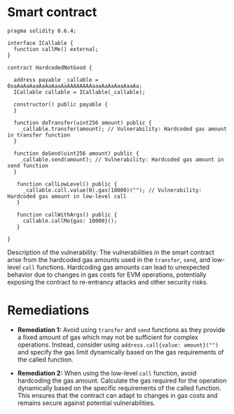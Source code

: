 # Smart contract

```solidity
pragma solidity 0.6.4;

interface ICallable {
  function callMe() external;
}

contract HardcodedNotGood {

  address payable _callable = 0xaAaAaAaaAaAaAaaAaAAAAAAAAaaaAaAaAaaAaaAa;
  ICallable callable = ICallable(_callable);

  constructor() public payable {
  }

  function doTransfer(uint256 amount) public {
    _callable.transfer(amount); // Vulnerability: Hardcoded gas amount in transfer function
  }

  function doSend(uint256 amount) public {
    _callable.send(amount); // Vulnerability: Hardcoded gas amount in send function
  }

   function callLowLevel() public {
     _callable.call.value(0).gas(10000)(""); // Vulnerability: Hardcoded gas amount in low-level call
   }

   function callWithArgs() public {
     callable.callMe{gas: 10000}();
   }
   
}
```

Description of the vulnerability: The vulnerabilities in the smart contract arise from the hardcoded gas amounts used in the `transfer`, `send`, and low-level `call` functions. Hardcoding gas amounts can lead to unexpected behavior due to changes in gas costs for EVM operations, potentially exposing the contract to re-entrancy attacks and other security risks.

# Remediations

- **Remediation 1:** Avoid using `transfer` and `send` functions as they provide a fixed amount of gas which may not be sufficient for complex operations. Instead, consider using `address.call{value: amount}("")` and specify the gas limit dynamically based on the gas requirements of the called function.

- **Remediation 2:** When using the low-level `call` function, avoid hardcoding the gas amount. Calculate the gas required for the operation dynamically based on the specific requirements of the called function. This ensures that the contract can adapt to changes in gas costs and remains secure against potential vulnerabilities.